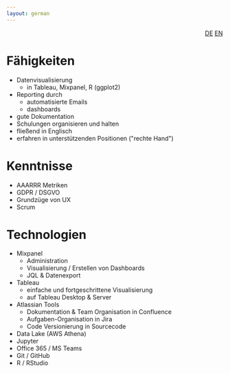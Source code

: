 ```yaml
---
layout: german
---
```

<div style="text-align: right"><a href="/de/faehigkeiten-und-technologien">DE</a> <a href="/en/skills-and-tech">EN</a></div>

# Fähigkeiten

* Datenvisualisierung
  * in Tableau, Mixpanel, R (ggplot2)
* Reporting durch
  * automatisierte Emails
  * dashboards
* gute Dokumentation
* Schulungen organisieren und halten
* fließend in Englisch  
* erfahren in unterstützenden Positionen ("rechte Hand")

# Kenntnisse

* AAARRR Metriken
* GDPR / DSGVO
* Grundzüge von UX
* Scrum

# Technologien

* Mixpanel
  * Administration
  * Visualisierung / Erstellen von Dashboards
  * JQL & Datenexport
* Tableau
  * einfache und fortgeschrittene Visualisierung
  * auf Tableau Desktop & Server
* Atlassian Tools
  * Dokumentation & Team Organisation in Confluence
  * Aufgaben-Organisation in Jira
  * Code Versionierung in Sourcecode
* Data Lake (AWS Athena)
* Jupyter
* Office 365 / MS Teams
* Git / GitHub
* R / RStudio
